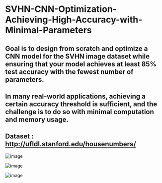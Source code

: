 # SVHN-CNN-Optimization-Achieving-High-Accuracy-with-Minimal-Parameters
## Goal is to design from scratch and optimize a CNN model for the SVHN image dataset while ensuring that your model achieves at least 85% test accuracy with the fewest number of parameters.
## In many real-world applications, achieving a certain accuracy threshold is sufficient, and the challenge is to do so with minimal computation and memory usage.
## Dataset : http://ufldl.stanford.edu/housenumbers/
![image](https://github.com/user-attachments/assets/9b2d9f66-0add-44db-a590-0852287575ef)

![image](https://github.com/user-attachments/assets/7371e3eb-87c1-4bd8-994c-31e9976ebbee)

![image](https://github.com/user-attachments/assets/f1a9c3c8-ea4e-449b-9ba2-3c2d5e47b9bb)

